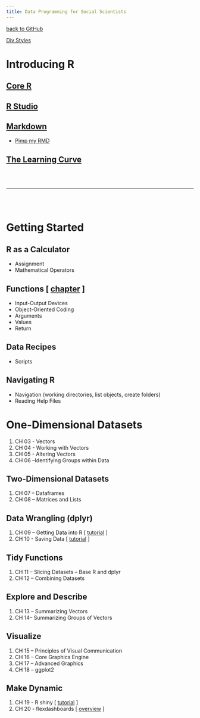 ```yaml
---
title: Data Programming for Social Scientists 
---
```


[back to GitHub](https://github.com/DS4PS/dp4ss-textbook)


[Div Styles](div-styles.html)


# Introducing R

## [Core R](ch-010-core-r.html)
## [R Studio](ch-020-rstudio.html)
## [Markdown](ch-031-markdown.html) 
   
* [Pimp my RMD](https://holtzy.github.io/Pimp-my-rmd/)  
 
## [The Learning Curve](ch-032-learning_r.html) 
 
 <br>
 <br>
 
  --------------
  
 <br><br>
 
 

# Getting Started

## R as a Calculator
* Assignment 
* Mathematical Operators 

## Functions [ [chapter](ch-040-functions.html) ] 
* Input-Output Devices 
* Object-Oriented Coding 
* Arguments 
* Values 
* Return 

## Data Recipes
* Scripts 

## Navigating R
* Navigation (working directories, list objects, create folders) 
* Reading Help Files 




# One-Dimensional Datasets

1. CH 03 - Vectors
1. CH 04 - Working with Vectors
1. CH 05 - Altering Vectors
1. CH 06 –Identifying Groups within Data 


## Two-Dimensional Datasets

1. CH 07 – Dataframes
1. CH 08 – Matrices and Lists



## Data Wrangling (dplyr)

1. CH 09 – Getting Data into R [ [tutorial](https://www.datacamp.com/community/tutorials/r-data-import-tutorial) ]
1. CH 10 - Saving Data [ [tutorial](https://thomasleeper.com/Rcourse/Tutorials/savingdata.html) ]



## Tidy Functions

1. CH 11 – Slicing Datasets – Base R and dplyr
1. CH 12 – Combining Datasets


## Explore and Describe

1. CH 13 – Summarizing Vectors
1. CH 14– Summarizing Groups of Vectors


## Visualize 

1. CH 15 – Principles of Visual Communication
1. CH 16 – Core Graphics Engine
1. CH 17 – Advanced Graphics
1. CH 18 – ggplot2



## Make Dynamic

1. CH 19 - R shiny [ [tutorial](http://rmarkdown.rstudio.com/authoring_shiny.html) ]
1. CH 20 - flexdashboards [ [overview](http://rmarkdown.rstudio.com/flexdashboard/) ]


<br>


